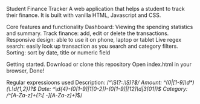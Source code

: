 Student Finance Tracker
A web application that helps a student to track their finance. It is built with vanilla HTML, Javascript and CSS.

Core features and functionality
Dashboard: Viewing the spending statistics and summary.
Track finance: add, edit or delete the transactions.
Responsive design: able to use it on phone, laptop or tablet
Live regex search: easily look up transaction as you search and category filters.
Sorting: sort by date, title or numeric field


Getting started.
Download or clone this repository
Open index.html in your browser,
Done!

Regular expressioons used
Description: /^\S(?:.*\S)?$/
Amount: ^(0|[1-9]\d*)(\.\d{1,2})?$
Date: ^\d{4}-(0[1-9]|1[0-2])-(0[1-9]|[12]\d|3[01])$
Category: /^[A-Za-z]+(?:[ -][A-Za-z]+)*$/

